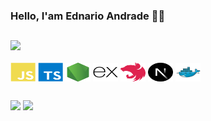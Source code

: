 ### Hello, I'am Ednario Andrade 👨‍💻
##
<div>
  <img height="180em" src="https://github-readme-stats.vercel.app/api/top-langs/?username=ednario&layout=compact&langs_count=7&theme=dracula"/>
</div>

<div style="display: inline_block"><br>
<img align="center" alt="Ednario-JS" height="30" width="40" src="https://raw.githubusercontent.com/devicons/devicon/master/icons/javascript/javascript-plain.svg">
<img align="center" alt="Ednario-TS" height="30" width="40" src="https://raw.githubusercontent.com/devicons/devicon/master/icons/typescript/typescript-plain.svg">
<img align="center" alt="Ednario-Node" height="30" width="40" src="https://raw.githubusercontent.com/devicons/devicon/master/icons/nodejs/nodejs-original.svg">
<img align="center" alt="Ednario-Express" height="30" width="40" src="https://raw.githubusercontent.com/devicons/devicon/master/icons/express/express-original.svg">
<img align="center" alt="Ednario-Nest" height="30" width="40" src="https://github.com/devicons/devicon/blob/master/icons/nestjs/nestjs-original.svg">
<img align="center" alt="Ednario-Next" height="30" width="40" src="https://github.com/devicons/devicon/blob/master/icons/nextjs/nextjs-original.svg">
<img align="center" alt="Ednario-Docker" height="30" width="40" src="https://raw.githubusercontent.com/devicons/devicon/master/icons/docker/docker-original.svg">

##

<div> 
  <a href="https://instagram.com/ednario_andrade" target="_blank"><img src="https://img.shields.io/badge/-Instagram-%23E4405F?style=for-the-badge&logo=instagram&logoColor=white" target="_blank"></a>
  <a href="https://www.linkedin.com/in/ednario-andrade" target="_blank"><img src="https://img.shields.io/badge/-LinkedIn-%230077B5?style=for-the-badge&logo=linkedin&logoColor=white" target="_blank"></a> 
</div>
